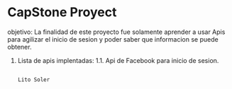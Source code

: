 # CapStone Proyect

objetivo:
La finalidad de este proyecto fue solamente aprender a usar Apis para agilizar el inicio de sesion y poder saber que informacion se puede obtener.

1. Lista de apis implentadas:
  1.1. Api de Facebook para inicio de sesion.
  
  
  
                                                                                                               Lito Soler
